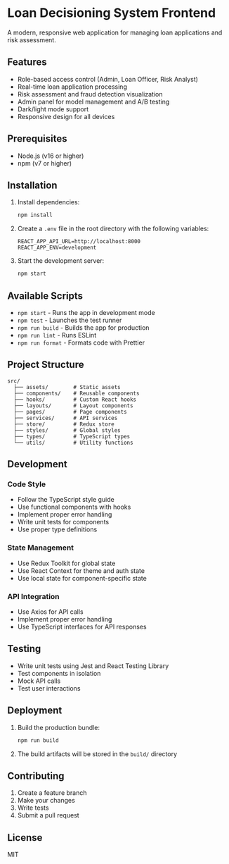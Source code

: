 # Loan Decisioning System Frontend

A modern, responsive web application for managing loan applications and risk assessment.

## Features

- Role-based access control (Admin, Loan Officer, Risk Analyst)
- Real-time loan application processing
- Risk assessment and fraud detection visualization
- Admin panel for model management and A/B testing
- Dark/light mode support
- Responsive design for all devices

## Prerequisites

- Node.js (v16 or higher)
- npm (v7 or higher)

## Installation

1. Install dependencies:
   ```bash
   npm install
   ```

2. Create a `.env` file in the root directory with the following variables:
   ```
   REACT_APP_API_URL=http://localhost:8000
   REACT_APP_ENV=development
   ```

3. Start the development server:
   ```bash
   npm start
   ```

## Available Scripts

- `npm start` - Runs the app in development mode
- `npm test` - Launches the test runner
- `npm run build` - Builds the app for production
- `npm run lint` - Runs ESLint
- `npm run format` - Formats code with Prettier

## Project Structure

```
src/
  ├── assets/        # Static assets
  ├── components/    # Reusable components
  ├── hooks/         # Custom React hooks
  ├── layouts/       # Layout components
  ├── pages/         # Page components
  ├── services/      # API services
  ├── store/         # Redux store
  ├── styles/        # Global styles
  ├── types/         # TypeScript types
  └── utils/         # Utility functions
```

## Development

### Code Style

- Follow the TypeScript style guide
- Use functional components with hooks
- Implement proper error handling
- Write unit tests for components
- Use proper type definitions

### State Management

- Use Redux Toolkit for global state
- Use React Context for theme and auth state
- Use local state for component-specific state

### API Integration

- Use Axios for API calls
- Implement proper error handling
- Use TypeScript interfaces for API responses

## Testing

- Write unit tests using Jest and React Testing Library
- Test components in isolation
- Mock API calls
- Test user interactions

## Deployment

1. Build the production bundle:
   ```bash
   npm run build
   ```

2. The build artifacts will be stored in the `build/` directory

## Contributing

1. Create a feature branch
2. Make your changes
3. Write tests
4. Submit a pull request

## License

MIT 
